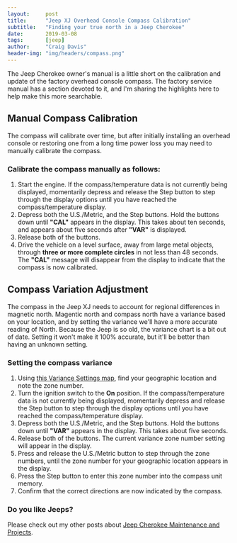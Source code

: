 ```yaml
---
layout:     post
title:      "Jeep XJ Overhead Console Compass Calibration"
subtitle:   "Finding your true north in a Jeep Cherokee"
date:       2019-03-08
tags:       [jeep]
author:     "Craig Davis"
header-img: "img/headers/compass.png"
---
```


<style>
    .overlay { background: rgba(70, 72, 82, 0.8); }
</style>

The Jeep Cherokee owner's manual is a little short on the calibration and update of the factory overhead console compass. The factory service manual has a section devoted to it, and I'm sharing the highlights here to help make this more searchable.

## Manual Compass Calibration

The compass will calibrate over time, but after initially installing an overhead console or restoring one from a long time power loss you may need to manually calibrate the compass.

### Calibrate the compass manually as follows:

1. Start the engine. If the compass/temperature data is not currently being displayed, momentarily depress and release the Step button to step through the display options until you have reached the compass/temperature display.
1. Depress both the U.S./Metric, and the Step buttons. Hold the buttons down until __"CAL"__ appears in the display. This takes about ten seconds, and appears about five seconds after __"VAR"__ is displayed.
1. Release both of the buttons.
1. Drive the vehicle on a level surface, away from large metal objects, through __three or more complete circles__ in not less than 48 seconds. The __"CAL"__ message will disappear from the display to indicate that the compass is now calibrated.

## Compass Variation Adjustment

The compass in the Jeep XJ needs to account for regional differences in magnetic north. Magentic north and compass north have a variance based on your location, and by setting the variance we'll have a more accurate reading of North. Because the Jeep is so old, the variance chart is a bit out of date. Setting it won't make it 100% accurate, but it'll be better than having an unknown setting.

### Setting the compass variance

1. Using [this Variance Settings map](/img/headers/compass.png), find your geographic location and note the zone number.
1. Turn the ignition switch to the __On__ position. If the compass/temperature data is not currently being displayed, momentarily depress and release the Step button to step through the display options until you have reached the compass/temperature display.
1. Depress both the U.S./Metric, and the Step buttons. Hold the buttons down until __"VAR"__ appears in the display. This takes about five seconds.
1. Release both of the buttons. The current variance zone number setting will appear in the display.
1. Press and release the U.S./Metric button to step through the zone numbers, until the zone number for your geographic location appears in the display.
1. Press the Step button to enter this zone number into the compass unit memory.
1. Confirm that the correct directions are now indicated by the compass.

### Do you like Jeeps?

Please check out my other posts about [Jeep Cherokee Maintenance and Projects](/tags/jeep).